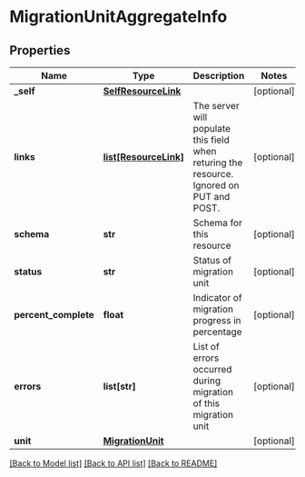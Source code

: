 # MigrationUnitAggregateInfo

## Properties
Name | Type | Description | Notes
------------ | ------------- | ------------- | -------------
**_self** | [**SelfResourceLink**](SelfResourceLink.md) |  | [optional] 
**links** | [**list[ResourceLink]**](ResourceLink.md) | The server will populate this field when returing the resource. Ignored on PUT and POST. | [optional] 
**schema** | **str** | Schema for this resource | [optional] 
**status** | **str** | Status of migration unit | [optional] 
**percent_complete** | **float** | Indicator of migration progress in percentage | [optional] 
**errors** | **list[str]** | List of errors occurred during migration of this migration unit | [optional] 
**unit** | [**MigrationUnit**](MigrationUnit.md) |  | [optional] 

[[Back to Model list]](../README.md#documentation-for-models) [[Back to API list]](../README.md#documentation-for-api-endpoints) [[Back to README]](../README.md)

